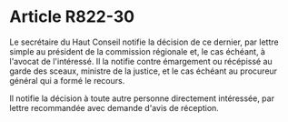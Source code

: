 # Article R822-30

<p>Le secrétaire du Haut Conseil notifie la décision de ce dernier, par lettre simple au président de la commission régionale et, le cas échéant, à l'avocat de l'intéressé. Il la notifie contre émargement ou récépissé au garde des sceaux, ministre de la justice, et le cas échéant au procureur général qui a formé le recours.</p><p>Il notifie la décision à toute autre personne directement intéressée, par lettre recommandée avec demande d'avis de réception.</p>